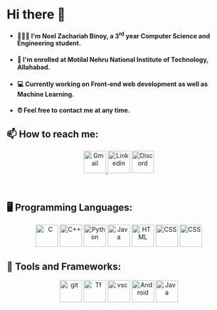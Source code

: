 # Hi there 👋


- #### 👨🏾‍🎓 I'm Noel Zachariah Binoy, a 3<sup>rd</sup> year Computer Science and Engineering student.
- #### 🌱 I'm enrolled at Motilal Nehru National Institute of Technology, Allahabad.
- #### 💻 Currently working on Front-end web development as well as Machine Learning.
- #### ⏰ Feel free to contact me at any time.

## 📫 How to reach me:  

<p align="center" >
 <a href="󠁀https://mail.google.com/mail/u/0/?fs=1&tf=cm&source=mailto&to=noelzakbin03@gmail.com" target="_blank" rel="noopener noreferrer"> <img src="https://cdn-icons-png.flaticon.com/128/2913/2913990.png" alt="Gmail" height="50" "> </a>
 <a href="https://www.linkedin.com/in/noelbinoy/" target="_blank" rel="noopener noreferrer"> <img src="https://cdn-icons-png.flaticon.com/512/174/174857.png" alt="Linkedin" height="50" ></a>
 <a href="https://discordapp.com/users/847522675613237249"> <img src="https://cdn-icons-png.flaticon.com/128/3670/3670157.png" alt="Discord" height="50"></a> 
</p>

<br />

## 🖥️ Programming Languages:
<div align="center">
 <img src="https://upload.wikimedia.org/wikipedia/commons/thumb/1/18/C_Programming_Language.svg/1200px-C_Programming_Language.svg.png" alt="C" height="50" width="50" "/>
  <img src="https://cdn-icons-png.flaticon.com/128/6132/6132222.png" alt="C++" height="50" width="50" />
  <img src="https://cdn-icons-png.flaticon.com/128/5968/5968350.png" alt="Python" height="50" width="50" />
  <img src="https://cdn-icons-png.flaticon.com/128/919/919854.png" alt="Java" height="50" width="50" />
  <img src="https://cdn-icons-png.flaticon.com/128/919/919827.png" alt="HTML" height="50" width="50" />
  <img src="https://cdn-icons-png.flaticon.com/128/919/919826.png" alt="CSS" height="50" width="50" /> 
  <img src="https://img.icons8.com/?size=1x&id=7AFcZ2zirX6Y&format=png" alt="CSS" height="50" width="50" /> 
  
</div>

## 🔧 Tools and Frameworks:<br>
<div align="center">
 <img src="https://cdn-icons-png.flaticon.com/128/4500/4500935.png" alt="git" height="50" width="50" />
 <img src="https://img.icons8.com/?size=1x&id=n3QRpDA7KZ7P&format=png" alt="Tf" height="50" width="50" />  
  <img src="https://cdn-icons-png.flaticon.com/128/906/906324.png" alt="vsc" height="50" width="50" />
  <img src="https://img.icons8.com/?size=1x&id=EgOU93v1DHjU&format=png" alt="Android" height="50" width="50" />
  <img src="https://cdn.iconscout.com/icon/free/png-512/free-flutter-2038877-1720090.png?f=avif&w=256" alt="Java" height="50" width="50" />
  
</div>

